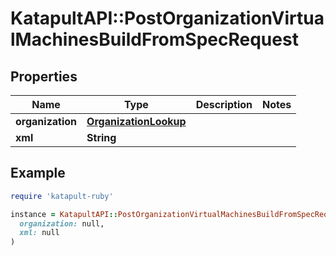 # KatapultAPI::PostOrganizationVirtualMachinesBuildFromSpecRequest

## Properties

| Name | Type | Description | Notes |
| ---- | ---- | ----------- | ----- |
| **organization** | [**OrganizationLookup**](OrganizationLookup.md) |  |  |
| **xml** | **String** |  |  |

## Example

```ruby
require 'katapult-ruby'

instance = KatapultAPI::PostOrganizationVirtualMachinesBuildFromSpecRequest.new(
  organization: null,
  xml: null
)
```

